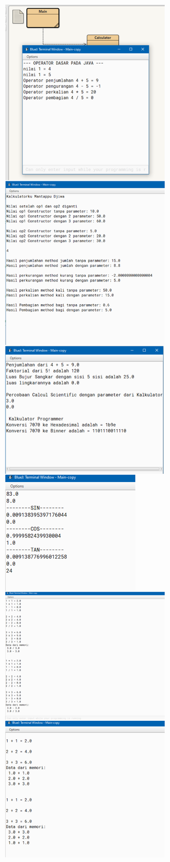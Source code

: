 [![N|Solid](https://github.com/hayatunsyauli/hayatun-syauli/blob/master/Skalkul.png)](https://github.com/lessydien/hayatunsyauli/hayatun-syauli/blob/master/Skalkul.png)
[![N|Solid](https://github.com/hayatunsyauli/hayatun-syauli/blob/master/Ss2.png)](https://github.com/lessydien/hayatunsyauli/hayatun-syauli/blob/master/Ss2.png)
[![N|Solid](https://github.com/hayatunsyauli/hayatun-syauli/blob/master/Ss3.png)](https://github.com/lessydien/hayatunsyauli/hayatun-syauli/blob/master/Ss3.png)
[![N|Solid](https://github.com/hayatunsyauli/hayatun-syauli/blob/master/ss4.png)](https://github.com/hayatunsyauli/hayatun-syauli/blob/master/ss4.png)
[![N|Solid](https://github.com/hayatunsyauli/hayatun-syauli/blob/master/ss5.1.png)](https://github.com/hayatunsyauli/hayatun-syauli/blob/master/ss5.1.png)
[![N|Solid](https://github.com/hayatunsyauli/hayatun-syauli/blob/master/ss5.2.png)](https://github.com/hayatunsyauli/hayatun-syauli/blob/master/ss5.2.png)
